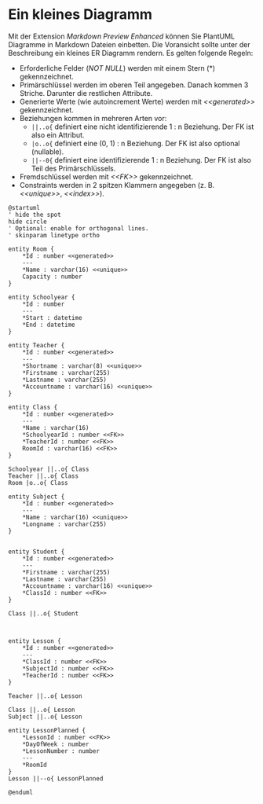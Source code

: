 # Ein kleines Diagramm

Mit der Extension *Markdown Preview Enhanced* können Sie PlantUML Diagramme in Markdown
Dateien einbetten. Die Voransicht sollte unter der Beschreibung ein kleines ER Diagramm rendern. Es
gelten folgende Regeln:

- Erforderliche Felder (*NOT NULL*) werden mit einem Stern (\*) gekennzeichnet.
- Primärschlüssel werden im oberen Teil angegeben. Danach kommen 3 Striche.
  Darunter die restlichen Attribute.
- Generierte Werte (wie autoincrement Werte) werden mit *\<\<generated\>\>* gekennzeichnet.
- Beziehungen kommen in mehreren Arten vor:
  - `||..o{` definiert eine nicht identifizierende 1 : n Beziehung. Der FK ist also ein Attribut.
  - `|o..o{` definiert eine (0, 1) : n Beziehung. Der FK ist also optional (nullable).
  -  `||--0{` definiert eine identifizierende 1 : n Beziehung. Der FK ist also Teil des Primärschlüssels.
- Fremdschlüssel werden mit *\<\<FK\>\>* gekennzeichnet.
- Constraints werden in 2 spitzen Klammern angegeben (z. B. *\<\<unique\>\>*, *\<\<index\>\>*).

```plantuml
@startuml
' hide the spot
hide circle
' Optional: enable for orthogonal lines.
' skinparam linetype ortho

entity Room {
    *Id : number <<generated>>
    ---
    *Name : varchar(16) <<unique>>
    Capacity : number
}

entity Schoolyear {
    *Id : number
    ---
    *Start : datetime
    *End : datetime
}

entity Teacher {
    *Id : number <<generated>>
    ---
    *Shortname : varchar(8) <<unique>>
    *Firstname : varchar(255)
    *Lastname : varchar(255)
    *Accountname : varchar(16) <<unique>>
}

entity Class {
    *Id : number <<generated>>
    ---
    *Name : varchar(16)
    *SchoolyearId : number <<FK>>
    *TeacherId : number <<FK>>
    RoomId : varchar(16) <<FK>>
}

Schoolyear ||..o{ Class
Teacher ||..o{ Class
Room |o..o{ Class

entity Subject {
    *Id : number <<generated>>
    ---
    *Name : varchar(16) <<unique>>
    *Longname : varchar(255)
}


entity Student {
    *Id : number <<generated>>
    ---
    *Firstname : varchar(255)
    *Lastname : varchar(255)
    *Accountname : varchar(16) <<unique>>
    *ClassId : number <<FK>>
}

Class ||..o{ Student



entity Lesson {
    *Id : number <<generated>>
    ---
    *ClassId : number <<FK>>
    *SubjectId : number <<FK>>
    *TeacherId : number <<FK>>
}

Teacher ||..o{ Lesson

Class ||..o{ Lesson
Subject ||..o{ Lesson

entity LessonPlanned {
    *LessonId : number <<FK>>
    *DayOfWeek : number
    *LessonNumber : number
    ---
    *RoomId
}
Lesson ||--o{ LessonPlanned

@enduml
```